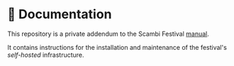 # 🔧 Documentation

This repository is a private addendum to the Scambi Festival [manual](https://github.com/scambifestival/manuale).

It contains instructions for the installation and maintenance of the festival's *self-hosted* infrastructure.
